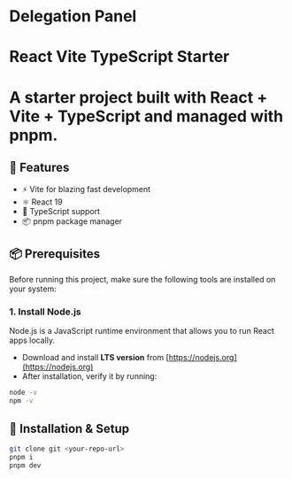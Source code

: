 # Delegation Panel

# React Vite TypeScript Starter

# A starter project built with **React + Vite + TypeScript** and managed with **pnpm**.

## 🚀 Features

- ⚡️ Vite for blazing fast development
- ⚛️ React 19
- 📘 TypeScript support
- 📦 pnpm package manager

## 📦 Prerequisites

Before running this project, make sure the following tools are installed on your system:

### 1. Install Node.js

Node.js is a JavaScript runtime environment that allows you to run React apps locally.

- Download and install **LTS version** from [https://nodejs.org](https://nodejs.org)
- After installation, verify it by running:

```bash
node -v
npm -v

```

## 🔧 Installation & Setup


```bash
git clone git <your-repo-url>
pnpm i
pnpm dev

```

